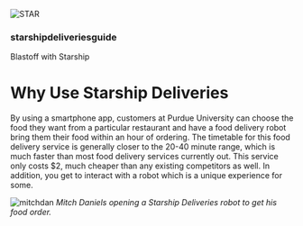 ![STAR](https://starshipdeliveriesguide.files.wordpress.com/2019/10/cropped-starshiplogo.jpg)

### **starshipdeliveriesguide**

Blastoff with Starship

# Why Use Starship Deliveries

By using a smartphone app, customers at Purdue University can choose the food they want from a particular restaurant and have a food delivery robot bring them their food within an hour of ordering. The timetable for this food delivery service is generally closer to the 20-40 minute range, which is much faster than most food delivery services currently out. This service only costs $2, much cheaper than any existing competitors as well. In addition, you get to interact with a robot which is a unique experience for some.

![mitchdan](https://starshipdeliveriesguide.files.wordpress.com/2019/10/goodstarshiprobot.jpg)
*Mitch Daniels opening a Starship Deliveries robot to get his food order.*
